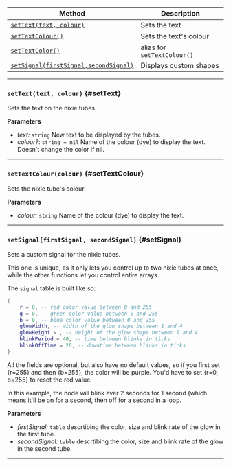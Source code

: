 
| Method                                  | Description                 |
|---------------------------------------- |-----------------------------|
| [`setText(text, colour)`](#setText)     | Sets the text               |
| [`setTextColour()`](#setTextColour)     | Sets the text's colour      |
| [`setTextColor()`](#setTextColour)      | alias for `setTextColour()` |
| [`setSignal(firstSignal,secondSignal)`](#setSignal) | Displays custom shapes      |

---


### `setText(text, colour)` {#setText}

Sets the text on the nixie tubes.

**Parameters**

- _text:_ `string` New text to be displayed by the tubes.
- _colour?_: `string = nil` Name of the colour (dye) to display the text. Doesn't change the color if nil.
---

### `setTextColour(colour)` {#setTextColour}

Sets the nixie tube's colour.

**Parameters**

- _colour:_ `string` Name of the colour (dye) to display the text.

---

### `setSignal(firstSignal, secondSignal)` {#setSignal}

Sets a custom signal for the nixie tubes.

This one is unique, as it only lets you control up to two nixie tubes at once, while the other functions let you control entire arrays.

The `signal` table is built like so:
```lua
{
    r = 0, -- red color value between 0 and 255
    g = 0, -- green color value between 0 and 255
    b = 0, -- blue color value between 0 and 255
    glowWidth, -- width of the glow shape between 1 and 4
    glowHeight = , -- height of the glow shape between 1 and 4
    blinkPeriod = 40, -- time between blinks in ticks
    blinkOffTime = 20, -- downtime between blinks in ticks
}
```
All the fields are optional, but also have no default values, so if you first set {r=255} and then {b=255}, the color will be purple. You'd have to set {r=0, b=255} to reset the red value.

In this example, the node will blink ever 2 seconds for 1 second (which means it'll be on for a second, then off for a second in a loop.

**Parameters**

- _firstSignal:_ `table` descrtibing the color, size and blink rate of the glow in the first tube.
- _secondSignal:_ `table` descrtibing the color, size and blink rate of the glow in the second tube.

---
